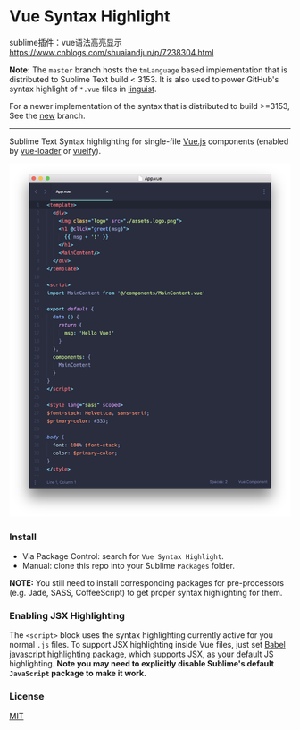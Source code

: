 # Vue Syntax Highlight


sublime插件：vue语法高亮显示
https://www.cnblogs.com/shuaiandjun/p/7238304.html

**Note:** The `master` branch hosts the `tmLanguage` based implementation that is distributed to Sublime Text build < 3153. It is also used to power GitHub's syntax highlight of `*.vue` files in [linguist](https://github.com/github/linguist).

For a newer implementation of the syntax that is distributed to build >=3153, See the [new](https://github.com/vuejs/vue-syntax-highlight/tree/new) branch.

---

Sublime Text Syntax highlighting for single-file [Vue.js](http://vuejs.org) components (enabled by [vue-loader](https://github.com/vuejs/vue-loader) or [vueify](https://github.com/vuejs/vueify)).

![screenshot](https://raw.githubusercontent.com/vuejs/vue-syntax-highlight/new/samples/screenshot.png)

### Install

- Via Package Control: search for `Vue Syntax Highlight`.
- Manual: clone this repo into your Sublime `Packages` folder.

**NOTE:** You still need to install corresponding packages for pre-processors (e.g. Jade, SASS, CoffeeScript) to get proper syntax highlighting for them.

### Enabling JSX Highlighting

The `<script>` block uses the syntax highlighting currently active for you normal `.js` files. To support JSX highlighting inside Vue files, just set [Babel javascript highlighting package](https://packagecontrol.io/packages/Babel), which supports JSX, as your default JS highlighting. **Note you may need to explicitly disable Sublime's default `JavaScript` package to make it work.**

### License


[MIT](http://opensource.org/licenses/MIT)
